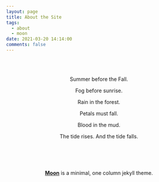 ```yaml
---
layout: page
title: About the Site
tags:
  - about
  - moon
date: 2021-03-20 14:14:00
comments: false
---
```


<center>&nbsp;</center>

<center>&nbsp;</center>

<center><p>Summer before the Fall.</p><p>Fog before sunrise.</p><p>Rain in the forest.</p><p>Petals must fall.</p><p>Blood in the mud.</p><p>The tide rises. And the tide falls.</p></center>

<center>&nbsp;</center>

<center>&nbsp;</center>

<center>&nbsp;</center>

<center>&nbsp;</center>

<center><a href="http://taylantatli.github.io/Moon"><b>Moon</b></a> is a minimal, one column jekyll theme.</center>
